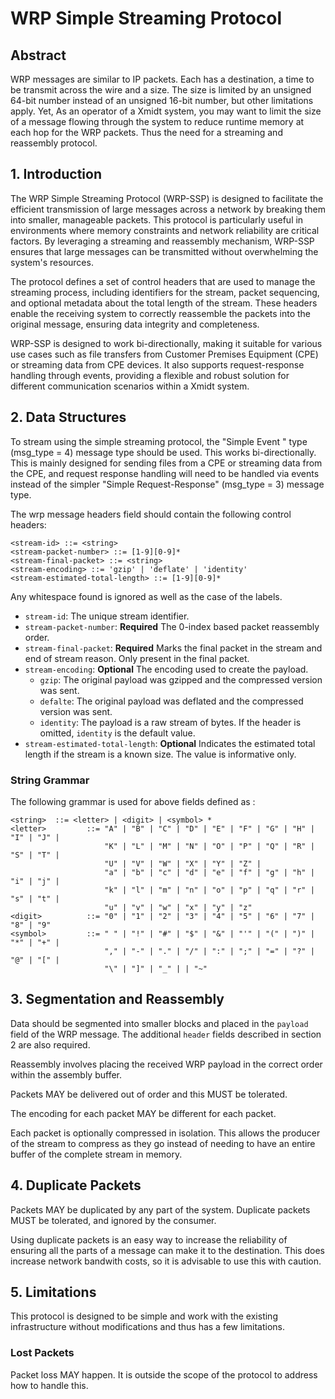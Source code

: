 # WRP Simple Streaming Protocol

## Abstract

WRP messages are similar to IP packets.  Each has a destination, a time to be
transmit across the wire and a size.  The size is limited by an unsigned 64-bit
number instead of an unsigned 16-bit number, but other limitations apply.  Yet,
As an operator of a Xmidt system, you may want to limit the size of a message
flowing through the system to reduce runtime memory at each hop for the WRP
packets.  Thus the need for a streaming and reassembly protocol.

## 1. Introduction

The WRP Simple Streaming Protocol (WRP-SSP) is designed to facilitate the
efficient transmission of large messages across a network by breaking them into
smaller, manageable packets.  This protocol is particularly useful in
environments where memory constraints and network reliability are critical
factors.  By leveraging a streaming and reassembly mechanism, WRP-SSP ensures
that large messages can be transmitted without overwhelming the system's resources.

The protocol defines a set of control headers that are used to manage the
streaming process, including identifiers for the stream, packet sequencing, and
optional metadata about the total length of the stream. These headers enable the
receiving system to correctly reassemble the packets into the original message,
ensuring data integrity and completeness.

WRP-SSP is designed to work bi-directionally, making it suitable for various use
cases such as file transfers from Customer Premises Equipment (CPE) or streaming
data from CPE devices. It also supports request-response handling through events,
providing a flexible and robust solution for different communication scenarios
within a Xmidt system.

## 2. Data Structures

To stream using the simple streaming protocol, the "Simple Event " type
(msg_type = 4) message type should be used.  This works bi-directionally.  This
is mainly designed for sending files from a CPE or streaming data from the CPE,
and request response handling will need to be handled via events instead of the
simpler "Simple Request-Response" (msg_type = 3) message type.

The wrp message headers field should contain the following control headers:

```bnf
<stream-id> ::= <string>
<stream-packet-number> ::= [1-9][0-9]*
<stream-final-packet> ::= <string>
<stream-encoding> ::= 'gzip' | 'deflate' | 'identity'
<stream-estimated-total-length> ::= [1-9][0-9]*
```

Any whitespace found is ignored as well as the case of the labels.

- `stream-id`: The unique stream identifier.
- `stream-packet-number`: **Required** The 0-index based packet reassembly order.
- `stream-final-packet`: **Required** Marks the final packet in the stream and
   end of stream reason.  Only present in the final packet.
- `stream-encoding`: **Optional** The encoding used to create the payload.
    - `gzip`: The original payload was gzipped and the compressed version was
      sent.
    - `defalte`: The original payload was deflated and the compressed version
      was sent.
    - `identity`: The payload is a raw stream of bytes.  If the header is
      omitted, `identity` is the default value.
- `stream-estimated-total-length`: **Optional** Indicates the estimated total
   length if the stream is a known size.  The value is informative only.

### String Grammar
The following grammar is used for above fields defined as <string>:
```bnf
<string>  ::= <letter> | <digit> | <symbol> *
<letter>         ::= "A" | "B" | "C" | "D" | "E" | "F" | "G" | "H" | "I" | "J" |
                     "K" | "L" | "M" | "N" | "O" | "P" | "Q" | "R" | "S" | "T" |
                     "U" | "V" | "W" | "X" | "Y" | "Z" |
                     "a" | "b" | "c" | "d" | "e" | "f" | "g" | "h" | "i" | "j" |
                     "k" | "l" | "m" | "n" | "o" | "p" | "q" | "r" | "s" | "t" |
                     "u" | "v" | "w" | "x" | "y" | "z"
<digit>          ::= "0" | "1" | "2" | "3" | "4" | "5" | "6" | "7" | "8" | "9"
<symbol>         ::= " " | "!" | "#" | "$" | "&" | "'" | "(" | ")" | "*" | "+" |
                     "," | "-" | "." | "/" | ":" | ";" | "=" | "?" | "@" | "[" |
                     "\" | "]" | "_" | | "~"
```

## 3. Segmentation and Reassembly

Data should be segmented into smaller blocks and placed in the `payload` field
of the WRP message.  The additional `header` fields described in section 2 are
also required.

Reassembly involves placing the received WRP payload in the correct order within
the assembly buffer.

Packets MAY be delivered out of order and this MUST be tolerated.

The encoding for each packet MAY be different for each packet.

Each packet is optionally compressed in isolation.  This allows the producer of
the stream to compress as they go instead of needing to have an entire buffer of
the complete stream in memory.

## 4. Duplicate Packets

Packets MAY be duplicated by any part of the system.  Duplicate packets MUST
be tolerated, and ignored by the consumer.

Using duplicate packets is an easy way to increase the reliability of ensuring
all the parts of a message can make it to the destination.  This does increase
network bandwith costs, so it is advisable to use this with caution.

## 5. Limitations

This protocol is designed to be simple and work with the existing infrastructure
without modifications and thus has a few limitations.

### Lost Packets

Packet loss MAY happen.  It is outside the scope of the protocol to address how
to handle this.

